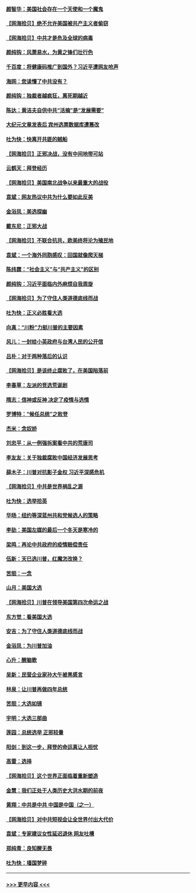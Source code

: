 #### [颜智华：美国社会存在一个天使和一个魔鬼](../pages/nsc993/n12574299.md?t=11252251) 
#### [【网海拾贝】绝不允许美国被共产主义者偷窃](../pages/nsc993/n12573396.md?t=11252251) 
#### [【网海拾贝】中共才是危及全球的病毒](../pages/nsc993/n12571204.md?t=11252251) 
#### [颜纯钩：风萧易水，为黄之锋们壮行色](../pages/nsc993/n12571487.md?t=11252251) 
#### [千百度：将健康码推广到国外？习近平遭网友呛声](../pages/nsc993/n12570808.md?t=11252251) 
#### [海网：您读懂了中共没有？](../pages/nsc993/n12570487.md?t=11252251) 
#### [颜纯钩：独裁者越疯狂，离死期越近](../pages/nsc993/n12569055.md?t=11252251) 
#### [陈达：黄洁夫自供中共“活摘”是“发展需要”](../pages/nsc993/n12568541.md?t=11252251) 
#### [大纪元文章发表后 宾州选票数据库遭篡改](../pages/nsc993/n12568105.md?t=11252251) 
#### [吐为快：快离开共匪的贼船](../pages/nsc993/n12568462.md?t=11252251) 
#### [【网海拾贝】正邪决战，没有中间地带可站](../pages/nsc993/n12568439.md?t=11252251) 
#### [云鹤天：拜登经历](../pages/nsc993/n12567294.md?t=11252251) 
#### [【网海拾贝】美国南北战争以来最重大的战役](../pages/nsc993/n12567247.md?t=11252251) 
#### [袁斌：网友热议中共为什么要如此反美](../pages/nsc993/n12567162.md?t=11252251) 
#### [金浴凤：美选探幽](../pages/nsc993/n12567147.md?t=11252251) 
#### [戴东尼：正邪大战](../pages/nsc993/n12567033.md?t=11252251) 
#### [【网海拾贝】不联合抗共，欧美终将沦为殖民地](../pages/nsc993/n12565068.md?t=11252251) 
#### [袁斌：一个海外同胞感叹：回国就像爬天梯](../pages/nsc993/n12564986.md?t=11252251) 
#### [陈纬霆：“社会主义”与“共产主义”的区别](../pages/nsc993/n12562417.md?t=11252251) 
#### [颜纯钩：习近平面临内外麻烦自我周旋](../pages/nsc993/n12563356.md?t=11252251) 
#### [【网海拾贝】为了守住人类道德底线而战](../pages/nsc993/n12562542.md?t=11252251) 
#### [吐为快：正义必胜看大选](../pages/nsc993/n12561967.md?t=11252251) 
#### [向真：“川粉”力挺川普的主要因素](../pages/nsc993/n12560774.md?t=11252251) 
#### [风儿：一封给小英政府与台湾人民的公开信](../pages/nsc993/n12560581.md?t=11252251) 
#### [吕朴：对于两种落后的认识](../pages/nsc993/n12560492.md?t=11252251) 
#### [【网海拾贝】是该终止腐败了，在美国陷落前](../pages/nsc993/n12559936.md?t=11252251) 
#### [李春草：左派的竞选荒诞剧](../pages/nsc993/n12558380.md?t=11252251) 
#### [隋志：信神或反神 决定了疫情与选情](../pages/nsc993/n12558255.md?t=11252251) 
#### [罗博特：“候任总统”之败登](../pages/nsc993/n12558189.md?t=11252251) 
#### [杰米：念奴娇](../pages/nsc993/n12558174.md?t=11252251) 
#### [刘忠平：从一例强拆案看中共的荒唐司](../pages/nsc993/n12558036.md?t=11252251) 
#### [李友友：关于独裁腐败中国经济发展思考](../pages/nsc993/n12558004.md?t=11252251) 
#### [薛木子：川普对抗影子金权 习近平深感危机](../pages/nsc993/n12557342.md?t=11252251) 
#### [【网海拾贝】中共是世界祸乱之源](../pages/nsc993/n12555353.md?t=11252251) 
#### [吐为快：选举拾英](../pages/nsc993/n12555041.md?t=11252251) 
#### [华旸：纽约等深蓝州共和党候选人的策略](../pages/nsc993/n12554309.md?t=11252251) 
#### [李劼：美国左媒的最后一个冬天是寒冷的](../pages/nsc993/n12552947.md?t=11252251) 
#### [梁鸣：再论中共政府的疫情赔偿责任](../pages/nsc993/n12553012.md?t=11252251) 
#### [伍新：天已选川普，红魔怎改换？](../pages/nsc993/n12552970.md?t=11252251) 
#### [苦胆：一念](../pages/nsc993/n12552957.md?t=11252251) 
#### [山月：美国大选](../pages/nsc993/n12552446.md?t=11252251) 
#### [【网海拾贝】川普在领导美国第四次命运之战](../pages/nsc993/n12551973.md?t=11252251) 
#### [东方觉：看美国大选](../pages/nsc993/n12551647.md?t=11252251) 
#### [安吉：为了守住人类道德底线而战](../pages/nsc993/n12551111.md?t=11252251) 
#### [金浴凤：为川普加油](../pages/nsc993/n12551085.md?t=11252251) 
#### [心升：醒脑歌](../pages/nsc993/n12550984.md?t=11252251) 
#### [吴新：民营企业家孙大午被黑感言](../pages/nsc993/n12550656.md?t=11252251) 
#### [林泉：让川普再做四年总统](../pages/nsc993/n12550640.md?t=11252251) 
#### [苦胆：大选如镜](../pages/nsc993/n12550630.md?t=11252251) 
#### [宇明：大选三部曲](../pages/nsc993/n12550603.md?t=11252251) 
#### [莲园：总统选举 正邪较量](../pages/nsc993/n12550594.md?t=11252251) 
#### [阳剑：到这一步，拜登的命运真让人担忧](../pages/nsc993/n12549093.md?t=11252251) 
#### [高雷：选择](../pages/nsc993/n12549087.md?t=11252251) 
#### [【网海拾贝】这个世界正面临着重新塑造](../pages/nsc993/n12548326.md?t=11252251) 
#### [金慧：我们正处于人类历史大洪水期的前夜](../pages/nsc993/n12547914.md?t=11252251) 
#### [黄翔：中共是中共 中国是中国（之一）](../pages/nsc993/n12547576.md?t=11252251) 
#### [【网海拾贝】对中共短视会让全世界付出大代价](../pages/nsc993/n12546043.md?t=11252251) 
#### [袁斌：专家建议女性延迟退休 网友吐槽](../pages/nsc993/n12545424.md?t=11252251) 
#### [郑纯青：良知醒无畏](../pages/nsc993/n12545394.md?t=11252251) 
#### [吐为快：墙国梦碎](../pages/nsc993/n12545309.md?t=11252251) 

----
#### [ >>> 更早内容 <<< ](../indexes/nsc993-earlier.md)
